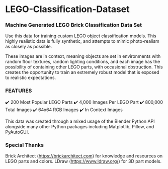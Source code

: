 # LEGO-Classification-Dataset
### Machine Generated LEGO Brick Classification Data Set

Use this data for training custom LEGO object classification models. This highly realistic data is fully synthetic, and attempts to mimic photo-realism as closely as possible.

These images are in context, meaning objects are set in environments with random floor textures, random lighting conditions, and each image has the possibility of containing other LEGO parts, with occasional obstruction. This creates the opportunity to train an extremely robust model that is exposed to realistic expectations.

### FEATURES
✔️ 200 Most Popular LEGO Parts
✔️ 4,000 Images Per LEGO Part
✔️ 800,000 Total Images
✔️ 64x64 RGB Images
✔️ In Context Images

This data was created through a mixed usage of the Blender Python API alongside many other Python packages including Matplotlib, Pillow, and PyAutoGUI.

### Special Thanks

Brick Architect (https://brickarchitect.com) for knowledge and resources on LEGO parts and colors.
LDraw (https://www.ldraw.org/) for 3D part models.
